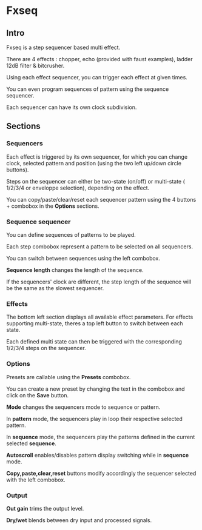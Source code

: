 # Fxseq

## Intro
Fxseq is a step sequencer based multi effect.

There are 4 effects : chopper, echo (provided with faust examples), ladder 12dB filter & bitcrusher.

Using each effect sequencer, you can trigger each effect at given times.

You can even program sequences of pattern using the sequence sequencer.

Each sequencer can have its own clock subdivision. 

## Sections
### Sequencers
Each effect is triggered by its own sequencer, for which you can change clock, selected pattern and position (using the two left up/down circle buttons).

Steps on the sequencer can either be two-state (on/off) or multi-state ( 1/2/3/4 or enveloppe selection), depending on the effect.

You can copy/paste/clear/reset each sequencer pattern using the 4 buttons + combobox in the **Options** sections.

### Sequence sequencer
You can define sequences of patterns to be played.

Each step combobox represent a pattern to be selected on all sequencers.

You can switch between sequences using the left combobox.

**Sequence length** changes the length of the sequence. 

If the sequencers' clock are different, the step length of the sequence will be the same as the slowest sequencer.

### Effects
The bottom left section displays all available effect parameters. For effects supporting multi-state, theres a top left button to switch between each state.

Each defined multi state can then be triggered with the corresponding 1/2/3/4 steps on the sequencer.

### Options
Presets are callable using the **Presets** combobox.

You can create a new preset by changing the text in the combobox and click on the **Save** button.

**Mode** changes the sequencers mode to sequence or pattern. 

In **pattern** mode, the sequencers play in loop their respective selected pattern.

In **sequence** mode, the sequencers play the patterns defined in the current selected **sequence**.

**Autoscroll** enables/disables pattern display switching while in **sequence** mode.

**Copy,paste,clear,reset** buttons modify accordingly the sequencer selected with the left combobox.

### Output
**Out gain** trims the output level.

**Dry/wet** blends between dry input and processed signals.
